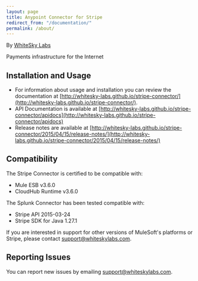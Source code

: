 ```yaml
---
layout: page
title: Anypoint Connector for Stripe
redirect_from: "/documentation/"
permalink: /about/
---
```



By [WhiteSky Labs](http://www.whiteskylabs.com)


Payments infrastructure for the Internet



Installation and Usage
----------------------

* For information about usage and installation you can review the documentation at [http://whitesky-labs.github.io/stripe-connector/](http://whitesky-labs.github.io/stripe-connector/).
* API Documentation is available at [http://whitesky-labs.github.io/stripe-connector/apidocs](http://whitesky-labs.github.io/stripe-connector/apidocs)
* Release notes are available at [http://whitesky-labs.github.io/stripe-connector/2015/04/15/release-notes/](http://whitesky-labs.github.io/stripe-connector/2015/04/15/release-notes/)

Compatibility
----------------------

The Stripe Connector is certified to be compatible with:

* Mule ESB v3.6.0
* CloudHub Runtime v3.6.0

The Splunk Connector has been tested compatible with:

* Stripe API 2015-03-24
* Stripe SDK for Java 1.27.1

If you are interested in support for other versions of MuleSoft's platforms or Stripe, please contact [support@whiteskylabs.com](mailto:support@whiteskylabs.com).

Reporting Issues
----------------

You can report new issues by emailing [support@whiteskylabs.com](mailto:support@whiteskylabs.com).


